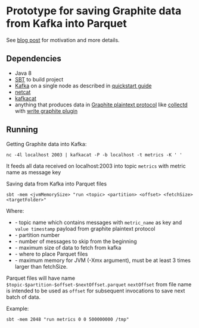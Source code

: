 # Prototype for saving Graphite data from Kafka into Parquet

See [blog post](http://mabrek.github.io/blog/kafka-parquet-timeseries/) for motivation and more details.

## Dependencies

*  Java 8
*  [SBT](http://www.scala-sbt.org/download.html) to build project
*  [Kafka](http://kafka.apache.org/) on a single node as described in [quickstart guide](http://kafka.apache.org/documentation.html#quickstart)
*  [netcat](http://netcat.sourceforge.net/)
*  [kafkacat](https://github.com/edenhill/kafkacat)
*  anything that produces data in [Graphite plaintext protocol](http://graphite.readthedocs.org/en/latest/feeding-carbon.html#the-plaintext-protocol) like [collectd](https://collectd.org/) with [write graphite plugin](https://collectd.org/wiki/index.php/Plugin:Write_Graphite)

## Running

Getting Graphite data into Kafka:

    nc -4l localhost 2003 | kafkacat -P -b localhost -t metrics -K ' '

It feeds all data received on localhost:2003 into topic `metrics` with metric name as message key

Saving data from Kafka into Parquet files

    sbt -mem <jvmMemorySize> "run <topic> <partition> <offset> <fetchSize> <targetFolder>"

Where:

*  <topic> - topic name which contains messages with `metric_name` as key and `value timestamp` payload from graphite plaintext protocol
*  <partition> - partition number
*  <offset> - number of messages to skip from the beginning
*  <fetchSize> - maximum size of data to fetch from kafka
*  <targetFolder> - where to place Parquet files
*  <jvmMemorySize> - maximum memory for JVM (-Xmx argument), must be at least 3 times larger than fetchSize.

Parquet files will have name `$topic-$partition-$offset-$nextOffset.parquet`
`nextOffset` from file name is intended to be used as `offset` for subsequent invocations to save next batch of data.

Example:

    sbt -mem 2048 "run metrics 0 0 500000000 /tmp"
